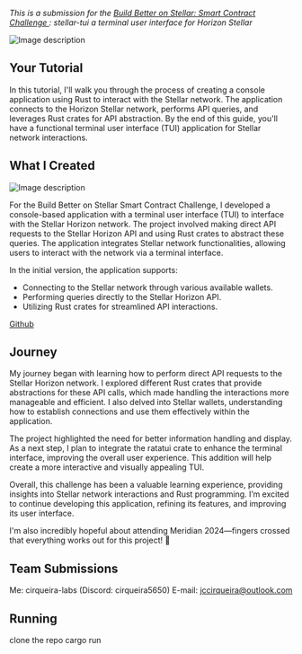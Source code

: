 *This is a submission for the [Build Better on Stellar: Smart Contract Challenge ](https://dev.to/challenges/stellar): stellar-tui 
a terminal user interface for Horizon Stellar*


![Image description](https://dev-to-uploads.s3.amazonaws.com/uploads/articles/a3j0lz5425y8ennyy941.jpeg)

## Your Tutorial

In this tutorial, I'll walk you through the process of creating a console application using Rust to interact with the Stellar network. The application connects to the Horizon Stellar network, performs API queries, and leverages Rust crates for API abstraction. By the end of this guide, you'll have a functional terminal user interface (TUI) application for Stellar network interactions.

## What I Created

![Image description](https://dev-to-uploads.s3.amazonaws.com/uploads/articles/ba6hvnfcpr2mspvbbzp1.png)

For the Build Better on Stellar Smart Contract Challenge, I developed a console-based application with a terminal user interface (TUI) to interface with the Stellar Horizon network. The project involved making direct API requests to the Stellar Horizon API and using Rust crates to abstract these queries. The application integrates Stellar network functionalities, allowing users to interact with the network via a terminal interface.

In the initial version, the application supports:

* Connecting to the Stellar network through various available wallets.
* Performing queries directly to the Stellar Horizon API.
* Utilizing Rust crates for streamlined API interactions.

[Github](https://github.com/cirqueira-labs/stellar-tui.git)

## Journey

My journey began with learning how to perform direct API requests to the Stellar Horizon network. I explored different Rust crates that provide abstractions for these API calls, which made handling the interactions more manageable and efficient. I also delved into Stellar wallets, understanding how to establish connections and use them effectively within the application.

The project highlighted the need for better information handling and display. As a next step, I plan to integrate the ratatui crate to enhance the terminal interface, improving the overall user experience. This addition will help create a more interactive and visually appealing TUI.

Overall, this challenge has been a valuable learning experience, providing insights into Stellar network interactions and Rust programming. I’m excited to continue developing this application, refining its features, and improving its user interface.

I'm also incredibly hopeful about attending Meridian 2024—fingers crossed that everything works out for this project! 🌟

## Team Submissions 
Me: cirqueira-labs (Discord: cirqueira5650)
E-mail: jccirqueira@outlook.com 

## Running
clone the repo
cargo run
